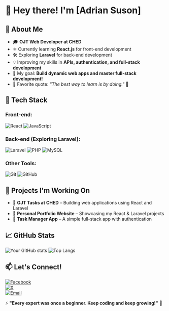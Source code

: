 # 👋 Hey there! I'm [Adrian Suson]

## 🌱 About Me
- 🎓 **OJT Web Developer at CHED**
- ⚛️ Currently learning **React.js** for front-end development
- 🛠️ Exploring **Laravel** for back-end development
- 💡 Improving my skills in **APIs, authentication, and full-stack development**
- 🎯 My goal: **Build dynamic web apps and master full-stack development!**
- 📖 Favorite quote: *"The best way to learn is by doing."* 🚀

## 🚀 Tech Stack
### **Front-end:**
![React](https://img.shields.io/badge/React-61DAFB?style=for-the-badge&logo=react&logoColor=black)
![JavaScript](https://img.shields.io/badge/JavaScript-F7DF1E?style=for-the-badge&logo=javascript&logoColor=black)

### **Back-end (Exploring Laravel):**
![Laravel](https://img.shields.io/badge/Laravel-FF2D20?style=for-the-badge&logo=laravel&logoColor=white)
![PHP](https://img.shields.io/badge/PHP-777BB4?style=for-the-badge&logo=php&logoColor=white)
![MySQL](https://img.shields.io/badge/MySQL-4479A1?style=for-the-badge&logo=mysql&logoColor=white)

### **Other Tools:**
![Git](https://img.shields.io/badge/Git-F05032?style=for-the-badge&logo=git&logoColor=white)
![GitHub](https://img.shields.io/badge/GitHub-171515?style=for-the-badge&logo=github&logoColor=white)

## 📌 Projects I'm Working On
- 🔹 **OJT Tasks at CHED** – Building web applications using React and Laravel  
- 🔹 **Personal Portfolio Website** – Showcasing my React & Laravel projects  
- 🔹 **Task Manager App** – A simple full-stack app with authentication  

## 📈 GitHub Stats
![Your GitHub stats](https://github-readme-stats.vercel.app/api?username=Adrian-Suson&show_icons=true&theme=tokyonight)
![Top Langs](https://github-readme-stats.vercel.app/api/top-langs/?username=Adrian-Suson&layout=compact&theme=tokyonight)

## 📫 Let's Connect!
[![Facebook](https://img.shields.io/badge/Facebook-1877F2?style=for-the-badge&logo=facebook&logoColor=white)](https://facebook.com/suson.adrian19)  
[![X](https://img.shields.io/badge/X-000000?style=for-the-badge&logo=twitter&logoColor=white)](https://x.com/@adrian_suson)  
[![Email](https://img.shields.io/badge/Email-D14836?style=for-the-badge&logo=gmail&logoColor=white)](mailto:suson.adrian.dr@gmail.com)  

⚡ **"Every expert was once a beginner. Keep coding and keep growing!"** 🚀
